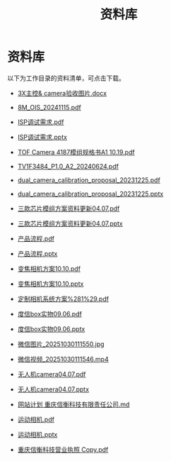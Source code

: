 ﻿---
title: 资料库
---

# 资料库

以下为工作目录的资料清单，可点击下载。

- [3X主控& camera验收图片.docx](/library/3X%E4%B8%BB%E6%8E%A7%26%20camera%E9%AA%8C%E6%94%B6%E5%9B%BE%E7%89%87.docx)

- [8M_OIS_20241115.pdf](/library/8M_OIS_20241115.pdf)

- [ISP调试需求.pdf](/library/ISP%E8%B0%83%E8%AF%95%E9%9C%80%E6%B1%82.pdf)

- [ISP调试需求.pptx](/library/ISP%E8%B0%83%E8%AF%95%E9%9C%80%E6%B1%82.pptx)

- [TOF Camera 4187模组规格书A1 10.19.pdf](/library/TOF%20Camera%204187%E6%A8%A1%E7%BB%84%E8%A7%84%E6%A0%BC%E4%B9%A6A1%2010.19.pdf)

- [TV1F3484_P1.0_A2_20240624.pdf](/library/TV1F3484_P1.0_A2_20240624.pdf)

- [dual_camera_calibration_proposal_20231225.pdf](/library/dual_camera_calibration_proposal_20231225.pdf)

- [dual_camera_calibration_proposal_20231225.pptx](/library/dual_camera_calibration_proposal_20231225.pptx)

- [三款芯片模组方案资料更新04.07.pdf](/library/%E4%B8%89%E6%AC%BE%E8%8A%AF%E7%89%87%E6%A8%A1%E7%BB%84%E6%96%B9%E6%A1%88%E8%B5%84%E6%96%99%E6%9B%B4%E6%96%B004.07.pdf)

- [三款芯片模组方案资料更新04.07.pptx](/library/%E4%B8%89%E6%AC%BE%E8%8A%AF%E7%89%87%E6%A8%A1%E7%BB%84%E6%96%B9%E6%A1%88%E8%B5%84%E6%96%99%E6%9B%B4%E6%96%B004.07.pptx)

- [产品流程.pdf](/library/%E4%BA%A7%E5%93%81%E6%B5%81%E7%A8%8B.pdf)

- [产品流程.pptx](/library/%E4%BA%A7%E5%93%81%E6%B5%81%E7%A8%8B.pptx)

- [变焦相机方案10.10.pdf](/library/%E5%8F%98%E7%84%A6%E7%9B%B8%E6%9C%BA%E6%96%B9%E6%A1%8810.10.pdf)

- [变焦相机方案10.10.pptx](/library/%E5%8F%98%E7%84%A6%E7%9B%B8%E6%9C%BA%E6%96%B9%E6%A1%8810.10.pptx)

- [定制相机系统方案%281%29.pdf](/library/%E5%AE%9A%E5%88%B6%E7%9B%B8%E6%9C%BA%E7%B3%BB%E7%BB%9F%E6%96%B9%E6%A1%88%281%29.pdf)

- [度信box实物09.06.pdf](/library/%E5%BA%A6%E4%BF%A1box%E5%AE%9E%E7%89%A909.06.pdf)

- [度信box实物09.06.pptx](/library/%E5%BA%A6%E4%BF%A1box%E5%AE%9E%E7%89%A909.06.pptx)

- [微信图片_20251030111550.jpg](/library/%E5%BE%AE%E4%BF%A1%E5%9B%BE%E7%89%87_20251030111550.jpg)

- [微信视频_20251030111546.mp4](/library/%E5%BE%AE%E4%BF%A1%E8%A7%86%E9%A2%91_20251030111546.mp4)

- [无人机camera04.07.pdf](/library/%E6%97%A0%E4%BA%BA%E6%9C%BAcamera04.07.pdf)

- [无人机camera04.07.pptx](/library/%E6%97%A0%E4%BA%BA%E6%9C%BAcamera04.07.pptx)

- [网站计划 重庆信衡科技有限责任公司.md](/library/%E7%BD%91%E7%AB%99%E8%AE%A1%E5%88%92%20%E9%87%8D%E5%BA%86%E4%BF%A1%E8%A1%A1%E7%A7%91%E6%8A%80%E6%9C%89%E9%99%90%E8%B4%A3%E4%BB%BB%E5%85%AC%E5%8F%B8.md)

- [运动相机.pdf](/library/%E8%BF%90%E5%8A%A8%E7%9B%B8%E6%9C%BA.pdf)

- [运动相机.pptx](/library/%E8%BF%90%E5%8A%A8%E7%9B%B8%E6%9C%BA.pptx)

- [重庆信衡科技营业执照 Copy.pdf](/library/%E9%87%8D%E5%BA%86%E4%BF%A1%E8%A1%A1%E7%A7%91%E6%8A%80%E8%90%A5%E4%B8%9A%E6%89%A7%E7%85%A7%20Copy.pdf)



